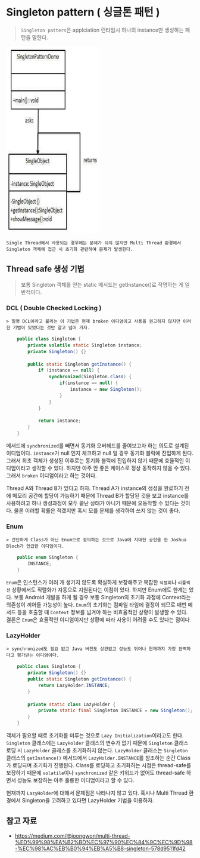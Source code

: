 # Singleton pattern ( 싱글톤 패턴 )

> `Singleton pattern`은 applciation 런타임시 하나의 instance만 생성하는 패턴을 말한다. 

<img src="../img/singleton_pattern_uml_diagram.jpg" width="250" height="500" />

    Single Thread에서 사용되는 경우에는 문제가 되지 않지만 Multi Thread 환경에서 Singleton 객체에 접근 시 초기화 관련하여 문제가 발생한다.

## Thread safe 생성 기법
> 보통 Singleton 객체를 얻는 static 메서드는 getInstance()로 작명하는 게 일반적이다.

### DCL ( Double Checked Locking )
    > 일명 DCL이라고 불리는 이 기법은 현재 broken 이디엄이고 사용을 권고하지 않지만 이러한 기법이 있었다는 것만 알고 넘어 가자.
```java
    public class Singleton {
        private volatile static Singleton instance;
        private Singleton() {}
        
        public static Singleton getInstance() {
            if (instance == null) {
                synchronized(Singleton.class) {
                    if(instance == null) {
                        instance = new Singleton(); 
                    }                
                }
            }
            
            return instance;
        }
    }
```

메서드에 `synchronized`를 빼면서 동기화 오버헤드를 줄여보고자 하는 의도로 설계된 이디엄이다. 
`instance`가 null 인지 체크하고 null 일 경우 동기화 블럭에 진입하게 된다. 
그래서 최초 객체가 생성된 이후로는 동기화 블럭에 진입하지 않기 때문에 효율적인 이디엄이라고 생각할 수 있다. 
하지만 아주 안 좋은 케이스로 정상 동작하지 않을 수 있다. 그래서 `broken` 이디엄이라고 하는 것이다.
      
Thread A와 Thread B가 있다고 하자. 
Thread A가 instance의 생성을 완료하기 전에 메모리 공간에 할당이 가능하기 때문에 Thread B가 할당된 것을 보고 instance를 사용하려고 하나 생성과정이 모두 끝난 상태가 아니기 때문에 오동작할 수 있다는 것이다. 
물론 이러할 확률은 적겠지만 혹시 모를 문제를 생각하여 쓰지 않는 것이 좋다.
      
### Enum
    > 간단하게 Class가 아닌 Enum으로 정의하는 것으로 Java에 지대한 공헌을 한 Joshua Bloch가 언급한 이디엄이다.

```java
    public enum Singleton {
        INSTANCE;
    }
```

`Enum`은 인스턴스가 여러 개 생기지 않도록 확실하게 보장해주고 복잡한 `직렬화`나 `리플렉션` 상황에서도 직렬화가 자동으로 지원된다는 이점이 있다. 
하지만 Enum에도 한계는 있다. 보통 Android 개발을 하게 될 경우 보통 Singleton의 초기화 과정에 Context라는 의존성이 끼어들 가능성이 높다. 
`Enum`의 초기화는 컴파일 타임에 결정이 되므로 매번 메서드 등을 호출할 때 `Context` 정보를 넘겨야 하는 비효율적인 상황이 발생할 수 있다. 
결론은 `Enum`은 효율적인 이디엄이지만 상황에 따라 사용이 어려울 수도 있다는 점이다.

### LazyHolder
    > synchronized도 필요 없고 Java 버전도 상관없고 성능도 뛰어나 현재까지 가장 완벽하다고 평가받는 이디엄이다.

```java
    public class Singleton {
        private Singleton() {}
        public static Singleton getInstance() {
            return LazyHolder.INSTANCE;
        }
        
        private static class LazyHolder {
            private static final Singleton INSTANCE = new Singleton();
        }
    }
```

객체가 필요할 때로 초기화를 미루는 것으로 `Lazy Initialization`이라고도 한다. 
`Singleton` 클래스에는 `LazyHolder` 클래스의 변수가 없기 때문에 `Singleton` 클래스 로딩 시 `LazyHolder` 클래스를 초기화하지 않는다. 
`LazyHolder` 클래스는 `Singleton` 클래스의 `getInstance()` 메서드에서 `LazyHolder.INSTANCE`를 참조하는 순간 Class가 로딩되며 초기화가 진행된다. 
Class를 로딩하고 초기화하는 시점은 thread-safe를 보장하기 때문에 `volatile`이나 `synchronized` 같은 키워드가 없어도 thread-safe 하면서 성능도 보장하는 아주 훌륭한 이디엄이라고 할 수 있다.

현재까지 `LazyHolder`에 대해서 문제점은 나타나지 않고 있다. 
혹시나 Multi Thread 환경에서 Singleton을 고려하고 있다면 LazyHolder 기법을 이용하자.

## 참고 자료
* https://medium.com/@joongwon/multi-thread-%ED%99%98%EA%B2%BD%EC%97%90%EC%84%9C%EC%9D%98-%EC%98%AC%EB%B0%94%EB%A5%B8-singleton-578d9511fd42